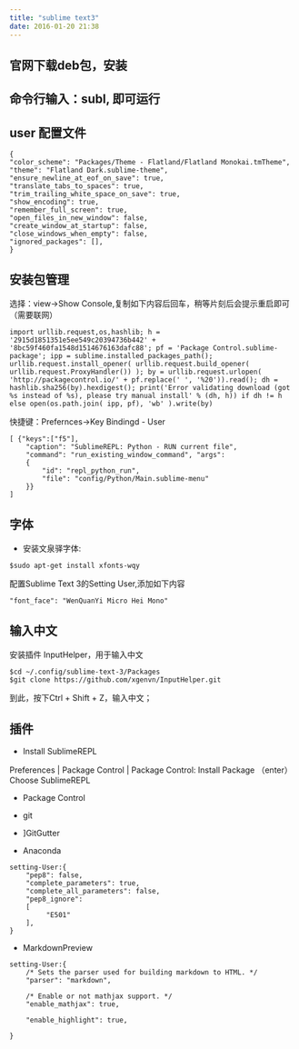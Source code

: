 ```yaml
---
title: "sublime text3"
date: 2016-01-20 21:38
---
```


## 官网下载deb包，安装

## 命令行输入：subl, 即可运行

## user 配置文件

```
{
"color_scheme": "Packages/Theme - Flatland/Flatland Monokai.tmTheme",
"theme": "Flatland Dark.sublime-theme",
"ensure_newline_at_eof_on_save": true,
"translate_tabs_to_spaces": true,
"trim_trailing_white_space_on_save": true,
"show_encoding": true,
"remember_full_screen": true,
"open_files_in_new_window": false,
"create_window_at_startup": false,
"close_windows_when_empty": false,
"ignored_packages": [],
}
```

## 安装包管理

选择：view->Show Console,复制如下内容后回车，稍等片刻后会提示重启即可（需要联网）

```
import urllib.request,os,hashlib; h = '2915d1851351e5ee549c20394736b442' + '8bc59f460fa1548d1514676163dafc88'; pf = 'Package Control.sublime-package'; ipp = sublime.installed_packages_path(); urllib.request.install_opener( urllib.request.build_opener( urllib.request.ProxyHandler()) ); by = urllib.request.urlopen( 'http://packagecontrol.io/' + pf.replace(' ', '%20')).read(); dh = hashlib.sha256(by).hexdigest(); print('Error validating download (got %s instead of %s), please try manual install' % (dh, h)) if dh != h else open(os.path.join( ipp, pf), 'wb' ).write(by)
```

快捷键：Prefernces->Key Bindingd - User
```
[ {"keys":["f5"],
    "caption": "SublimeREPL: Python - RUN current file",
    "command": "run_existing_window_command", "args":
    {
        "id": "repl_python_run",
        "file": "config/Python/Main.sublime-menu"
    }}
]
```



## 字体

* 安装文泉驿字体:

```
$sudo apt-get install xfonts-wqy
```
配置Sublime Text 3的Setting User,添加如下内容
```
"font_face": "WenQuanYi Micro Hei Mono"
```

## 输入中文

安装插件 InputHelper，用于输入中文

```
$cd ~/.config/sublime-text-3/Packages
$git clone https://github.com/xgenvn/InputHelper.git
```

到此，按下Ctrl + Shift + Z，输入中文；

## 插件

* Install SublimeREPL

Preferences | Package Control | Package Control: Install Package （enter）
Choose SublimeREPL

* Package Control
* git
* ]GitGutter

* Anaconda

```
setting-User:{
    "pep8": false,
    "complete_parameters": true,
    "complete_all_parameters": false,
    "pep8_ignore":
    [
         "E501"
    ],
}
```

* MarkdownPreview

```
setting-User:{
    /* Sets the parser used for building markdown to HTML. */
    "parser": "markdown",

    /* Enable or not mathjax support. */
    "enable_mathjax": true,

    "enable_highlight": true,

}
```